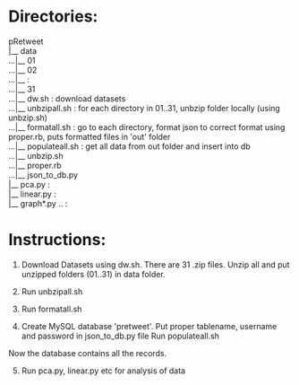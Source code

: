 

Directories:
============

pRetweet  
 |__ data  
...|__ 01  
...|__ 02  
...|__  :  
...|__ 31  
...|__ dw.sh           : download datasets  
...|__ unbzipall.sh    : for each directory in 01..31, unbzip folder locally (using unbzip.sh)  
...|__ formatall.sh    : go to each directory, format json to correct format using proper.rb, puts formatted files in 'out' folder  
...|__ populateall.sh  : get all data from out folder and insert into db  
...|__ unbzip.sh  
...|__ proper.rb  
...|__ json_to_db.py  
 |__ pca.py       :  
 |__ linear.py    :  
 |__ graph*.py ..  :  


Instructions:
=============

1. Download Datasets using dw.sh. There are 31 .zip files. Unzip all and put unzipped folders (01..31) in data folder.

2. Run unbzipall.sh

3. Run formatall.sh

4. Create MySQL database 'pretweet'. Put proper tablename, username and password in json_to_db.py file
   Run populateall.sh

Now the database contains all the records.

5. Run pca.py, linear.py etc for analysis of data


